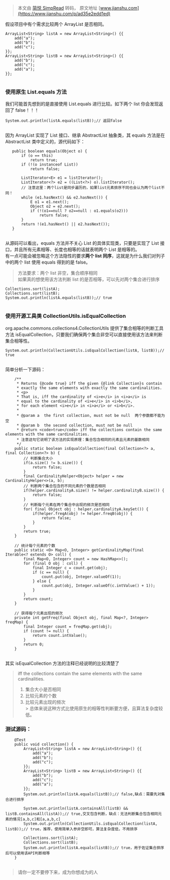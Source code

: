 > 本文由 [简悦 SimpRead](http://ksria.com/simpread/) 转码， 原文地址 [www.jianshu.com](https://www.jianshu.com/p/ad35e2edd1ed)

假设项目中有个需求比较两个 ArrayList 是否相同。

```
ArrayList<String> listA = new ArrayList<String>() {{
    add("a");
    add("b");
    add("c");
}};
ArrayList<String> listB = new ArrayList<String>() {{
    add("b");
    add("c");
    add("a");
}};


```

### 使用原生 List.equals 方法

我们可能首先想到的是直接使用 List.equals 进行比较。如下两个 list 你会发现返回了 false！！！

```
System.out.println(listA.equals(listB));// 返回false


```

因为 ArrayList 实现了 List 接口、继承 AbstractList 抽象类，其 equals 方法是在 AbstractList 类中定义的，源代码如下：

```
   public boolean equals(Object o) {
       if (o == this)
           return true;
       if (!(o instanceof List))
           return false;

       ListIterator<E> e1 = listIterator();
       ListIterator<?> e2 = ((List<?>) o).listIterator();
       // 注意这里：两个list是同步遍历的，如果list元素排序不同也会认为两个list不同！
       while (e1.hasNext() && e2.hasNext()) {
           E o1 = e1.next();
           Object o2 = e2.next();
           if (!(o1==null ? o2==null : o1.equals(o2)))
               return false;
       }
       return !(e1.hasNext() || e2.hasNext());
   }


```

从源码可以看出，equals 方法并不关心 List 的具体实现类，只要是实现了 List 接口，并且所有元素相等、长度也相等的话就表明两个 List 是相等的。  
有一点可能会被忽略这个方法隐性的要求**两个 list 同序**，这就是为什么我们对列子中的两个 list 使用 equals 得到的是 false。

> 方法要求：两个 list 非空，集合顺序相同  
> 如果真的想使用该方法判断 list 的是否相等，可以先对两个集合进行排序

```
Collections.sort(listA);
Collections.sort(listB);
System.out.println(listA.equals(listB));// true


```

### 使用开源工具类 CollectionUtils.isEqualCollection

org.apache.commons.collections4.CollectionUtils 提供了集合相等的判断工具方法 isEqualCollection，只要我们确保两个集合非空可以直接使用该方法来判断集合相等性。

```
System.out.println(CollectionUtils.isEqualCollection(listA, listB));// true


```

简单分析一下源码：

```
    /**
     * Returns {@code true} iff the given {@link Collection}s contain
     * exactly the same elements with exactly the same cardinalities.
     * <p>
     * That is, iff the cardinality of <i>e</i> in <i>a</i> is
     * equal to the cardinality of <i>e</i> in <i>b</i>,
     * for each element <i>e</i> in <i>a</i> or <i>b</i>.
     *
     * @param a  the first collection, must not be null  两个参数都不能为空
     * @param b  the second collection, must not be null
     * @return <code>true</code> iff the collections contain the same elements with the same cardinalities.
     * 注意这句它说明了该方法的实现原理：集合包含相同的元素且元素的基数相同
     */
    public static boolean isEqualCollection(final Collection<?> a, final Collection<?> b) {
        // 判断集合大小
        if(a.size() != b.size()) {
            return false;
        }
        final CardinalityHelper<Object> helper = new CardinalityHelper<>(a, b);
        // 判断两个集合包含的不同元素的个数是否相同
        if(helper.cardinalityA.size() != helper.cardinalityB.size()) {
            return false;
        }
        // 判断每个元素在两个集合中出现的频次是否相同
        for( final Object obj : helper.cardinalityA.keySet()) {
            if(helper.freqA(obj) != helper.freqB(obj)) {
                return false;
            }
        }
        return true;
    }
    
    // 统计每个元素的个数
    public static <O> Map<O, Integer> getCardinalityMap(final Iterable<? extends O> coll) {
        final Map<O, Integer> count = new HashMap<>();
        for (final O obj : coll) {
            final Integer c = count.get(obj);
            if (c == null) {
                count.put(obj, Integer.valueOf(1));
            } else {
                count.put(obj, Integer.valueOf(c.intValue() + 1));
            }
        }
        return count;
    }
    
    // 获得每个元素出现的频次
    private int getFreq(final Object obj, final Map<?, Integer> freqMap) {
        final Integer count = freqMap.get(obj);
        if (count != null) {
            return count.intValue();
        }
        return 0;
    }    


```

其实 isEqualCollection 方法的注释已经说明的比较清楚了

> iff the collections contain the same elements with the same cardinalities.
> 1. 集合大小是否相同
> 2. 比较元素的个数
> 3. 比较元素出现的频次  
     > 总体来说这种方式比使用原生的相等性判断要方便，且算法复杂度较低。

### 测试源码：

```
    @Test
    public void collection() {
        ArrayList<String> listA = new ArrayList<String>() {{
            add("a");
            add("b");
            add("c");
        }};
        ArrayList<String> listB = new ArrayList<String>() {{
            add("b");
            add("c");
            add("a");
        }};
        System.out.println(listA.equals(listB));// false,缺点：需要先对集合进行排序

        System.out.println(listA.containsAll(listB) && listB.containsAll(listA));// true,交叉包含判断，缺点：无法判断集合包含相同元素的情况[a,b,c]和[a,a,b,c]
        System.out.println(CollectionUtils.isEqualCollection(listA, listB));// true，推荐，使用简单入参非空即可，算法复杂度低，不用排序

        Collections.sort(listA);
        Collections.sort(listB);
        System.out.println(listA.equals(listB));// true，用于佐证集合排序后可以使用该API判断相等
    }


```

> 请你一定不要停下来，成为你想成为的人